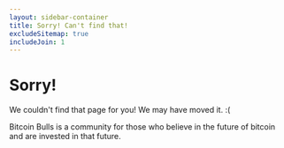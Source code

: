 ```yaml
---
layout: sidebar-container
title: Sorry! Can't find that!
excludeSitemap: true
includeJoin: 1
---
```

# Sorry!
We couldn't find that page for you! We may have moved it. :(

Bitcoin Bulls is a community for those who believe in the future of bitcoin and are invested in that future.

<br />
<br />